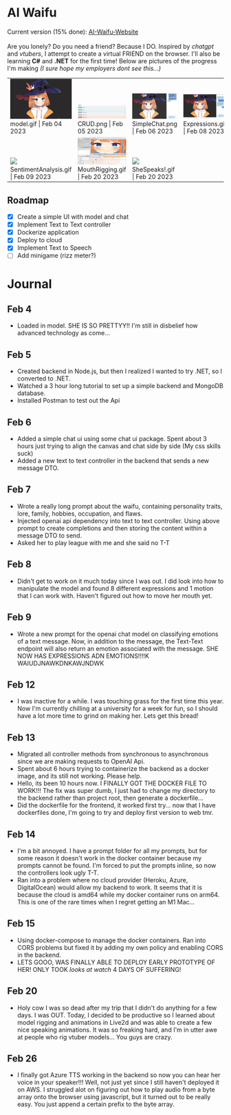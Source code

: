 # AI Waifu 
Current version (15% done): [AI-Waifu-Website](http://35.175.110.252:3000/) <br/> <br/> Are you lonely?  Do you need a friend?  Because I DO.  Inspired by *chatgpt* and *vtubers*, I attempt to create a virtual FRIEND on the browser.  I'll also be learning **C#** and **.NET** for the first time!  Below are pictures of the progress I'm making *(I sure hope my employers dont see this...)*
 <table><tr><tr>
            <td valign="bottom">
            <img src="./memories/model.gif" width="200"><br>
            model.gif | Feb 04 2023
            </td>
            <td valign="bottom">
            <img src="./memories/CRUD.png" width="200"><br>
            CRUD.png | Feb 05 2023
            </td>
            <td valign="bottom">
            <img src="./memories/SimpleChat.png" width="200"><br>
            SimpleChat.png | Feb 06 2023
            </td>
            <td valign="bottom">
            <img src="./memories/Expressions.gif" width="200"><br>
            Expressions.gif | Feb 08 2023
            </td></tr><tr>
            <td valign="bottom">
            <img src="./memories/SentimentAnalysis.gif" width="200"><br>
            SentimentAnalysis.gif | Feb 09 2023
            </td>
            <td valign="bottom">
            <img src="./memories/MouthRigging.gif" width="200"><br>
            MouthRigging.gif | Feb 20 2023
            </td>
            <td valign="bottom">
            <img src="./memories/SheSpeaks!.gif" width="200"><br>
            SheSpeaks!.gif | Feb 20 2023
            </td></tr></table>

## Roadmap

- [x] Create a simple UI with model and chat
- [x] Implement Text to Text controller
- [x] Dockerize application
- [x] Deploy to cloud
- [x] Implement Text to Speech
- [ ] Add minigame (rizz meter?)
# Journal

## Feb 4
* Loaded in model.  SHE IS SO PRETTYY!! I'm still in disbelief how advanced technology as come...

## Feb 5
* Created backend in Node.js, but then I realized I wanted to try .NET, so I converted to .NET.  
* Watched a 3 hour long tutorial to set up a simple backend and MongoDB database.
* Installed Postman to test out the Api

## Feb 6
* Added a simple chat ui using some chat ui package.  Spent about 3 hours just trying to align the canvas and chat side by side (My css skills suck)
* Added a new text to text controller in the backend that sends a new message DTO.
  
## Feb 7
* Wrote a really long prompt about the waifu, containing personality traits, lore, family, hobbies, occupation, and flaws.
* Injected openai api dependency into text to text controller.  Using above prompt to create completions and then storing the content within a message DTO to send.
* Asked her to play league with me and she said no T-T

## Feb 8
* Didn't get to work on it much today since I was out.  I did look into how to manipulate the model and found 8 different expressions and 1 motion that I can work with.  Haven't figured out how to move her mouth yet.

## Feb 9
* Wrote a new prompt for the openai chat model on classifying emotions of a text message.  Now, in addition to the message, the Text-Text endpoint will also return an emotion associated with the message.  SHE NOW HAS EXPRESSIONS ADN EMOTIONS!!!!K WAIUDJNAWKDNKAWJNDWK

## Feb 12
* I was inactive for a while.  I was touching grass for the first time this year.  Now I'm currently chilling at a university for a week for fun, so I should have a lot more time to grind on making her.  Lets get this bread!

## Feb 13
* Migrated all controller methods from synchronous to asynchronous since we are making requests to OpenAI Api.  
* Spent about 6 hours trying to containerize the backend as a docker image, and its still not working.  Please help.
* Hello, its been 10 hours now.  I FINALLY GOT THE DOCKER FILE TO WORK!!!  The fix was super dumb, I just had to change my directory to the backend rather than project root, then generate a dockerfile...
* Did the dockerfile for the frontend, it worked first try... now that I have dockerfiles done, I'm going to try and deploy first version to web tmr.

## Feb 14
* I'm a bit annoyed.  I have a prompt folder for all my prompts, but for some reason it doesn't work in the docker container because my prompts cannot be found.  I'm forced to put the prompts inline, so now the controllers look ugly T-T.
* Ran into a problem where no cloud provider (Heroku, Azure, DigitalOcean) would allow my backend to work.  It seems that it is because the cloud is amd64 while my docker container runs on arm64.  This is one of the rare times when I regret getting an M1 Mac...

## Feb 15
* Using docker-compose to manage the docker containers.  Ran into CORS problems but fixed it by adding my own policy and enabling CORS in the backend.
* LETS GOOO, WAS FINALLY ABLE TO DEPLOY EARLY PROTOTYPE OF HER!  ONLY TOOK *looks at watch* 4 DAYS OF SUFFERING!

## Feb 20
* Holy cow I was so dead after my trip that I didn't do anything for a few days.  I was OUT.  Today, I decided to be productive so I learned about model rigging and animations in Live2d and was able to create a few nice speaking animations.  It was so freaking hard, and I'm in utter awe at people who rig vtuber models... You guys are crazy.

## Feb 26
* I finally got Azure TTS working in the backend so now you can hear her voice in your speaker!!! Well, not just yet since I still haven't deployed it on AWS.  I struggled alot on figuring out how to play audio from a byte array onto the browser using javascript, but it turned out to be really easy.  You just append a certain prefix to the byte array.